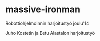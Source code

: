massive-ironman
===============

Robottiohjelmoinnin harjoitustyö joulu'14

Juho Kostetin ja Eetu Alastalon harjoitustyö
